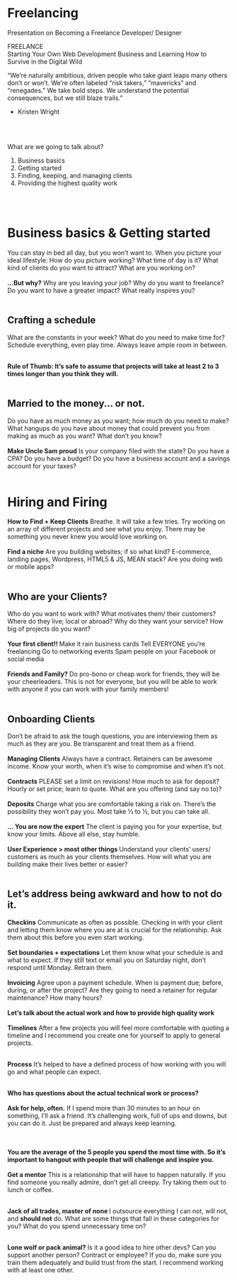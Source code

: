 # Freelancing
Presentation on Becoming a Freelance Developer/ Designer


FREELANCE
<br>Starting Your Own Web Development Business and Learning How to Survive in the Digital Wild
 
  “We’re naturally ambitious, driven people who take giant leaps many others don’t or won’t. We’re often labeled “risk takers,” “mavericks” and “renegades.” We take bold steps. We understand the potential
    consequences, but we still blaze trails.”
 - Kristen Wright

<br>
<br>

What are we going to talk about?

1. Business basics 
2. Getting started 
3. Finding, keeping, and managing clients 
4. Providing the highest quality work

<br>
<br>

 <h1>Business basics & Getting started</h1>
You can stay in bed all day, but you won’t want to.
When you picture your ideal lifestyle:
How do you picture working?
What time of day is it?
What kind of clients do you want to attract? What are you working on?
<br>
<br>
<b>  ...But why?</b>
Why are you leaving your job?
Why do you want to freelance?
Do you want to have a greater impact? What really inspires you?
<br>
<br> 
  <h2>Crafting a schedule</h2>
What are the constants in your week? 
What do you need to make time for? 
Schedule everything, even play time. 
Always leave ample room in between.
<br>
<br>

<b> Rule of Thumb: It’s safe to assume that projects will take at least 2 to 3 times longer than you think they will. </b> 
<br>
<br>
<h2>Married to the money... or not.</h2>
Do you have as much money as you want; how much do you need to make?
What hangups do you have about money that could prevent you from making as much as you want? What don’t you know?
<br>
<br>
<b>Make Uncle Sam proud</b>
Is your company filed with the state? 
Do you have a CPA?
Do you have a budget?
Do you have a business account and a savings account for your taxes?
<br>
<br>

 <h1>Hiring and Firing</h1>
 <b>How to Find + Keep Clients</b>
Breathe. It will take a few tries.
Try working on an array of different projects and see what you enjoy. 
There may be something you never knew you would love working on.
<br>
<br>
<b>Find a niche</b>
Are you building websites; if so what kind? E-commerce, landing pages, Wordpress, HTML5 & JS, MEAN stack?
Are you doing web or mobile apps?

<br>
<br>
<h2>Who are your Clients? </h2>
Who do you want to work with?
What motivates them/ their customers? Where do they live; local or abroad? Why do they want your service?
How big of projects do you want?

<br>
<br>
<b>Your first client!! </b>
Make it rain business cards
Tell EVERYONE you’re freelancing Go to networking events
Spam people on your Facebook or social media
<br>
<br>
<b>Friends and Family?</b>
Do pro-bono or cheap work for friends, they will be your cheerleaders.
This is not for everyone, but you will be able to work with anyone if you can work with your family members!
<br>
<br>

<h2>Onboarding Clients</h2>
Don’t be afraid to ask the tough questions, you are interviewing them as much as they are you.
Be transparent and treat them as a friend.

<br>
<br>
 <b>Managing Clients</b>
Always have a contract.
Retainers can be awesome income.
Know your worth, when it’s wise to compromise and when it’s not.
<br>
<br>
<b>Contracts</b>
PLEASE set a limit on revisions!
How much to ask for deposit?
Hourly or set price; learn to quote. 
What are you offering (and say no to)?

<br>
<br>
<b>Deposits</b>
Charge what you are comfortable taking a risk on. There’s the possibility they won’t pay you.
Most take 1⁄3 to 1⁄2, but you can take all.
<br>
<br>
<b>... You are now the expert</b>
The client is paying you for your expertise, but know your limits.
Above all else, stay humble.
<br>
<br>
<b> User Experience > most other things </b>
Understand your clients’ users/ customers as much as your clients themselves.
How will what you are building make their lives better or easier?
<br>
<br>
<h2> Let’s address being awkward and how to not do it. </h2>

<b>Checkins</b>
Communicate as often as possible.
Checking in with your client and letting them know where you are at is crucial for the relationship. Ask them about this before you even start working.
<br>
<br>
<b>Set boundaries + expectations</b>
Let them know what your schedule is and what to expect.
If they still text or email you on Saturday night, don’t respond until Monday. 
Retrain them.
<br>
<br>
<b>Invoicing</b>
Agree upon a payment schedule.
When is payment due; before, during, or after the project?
Are they going to need a retainer for regular maintenance? How many hours?
<br>
<br>
<b>Let’s talk about the actual work and how to provide high quality work </b>
<br>
<br>
<b>Timelines</b>
After a few projects you will feel more comfortable with quoting a timeline and I recommend you create one for yourself to apply to general projects.
<br>
<br>

<b>Process</b>
It’s helped to have a defined process of how working with you will go and what people can expect.
<br>
<br>

<b> Who has questions about the actual technical work or process?</b>
<br>
<br>
<b>Ask for help, often.</b>
If I spend more than 30 minutes to an hour on something, I’ll ask a friend.
It’s challenging work, full of ups and downs, but you can do it. Just be prepared and always keep learning.
 
 <br>
<br>
<b>You are the average of the 5 people you spend the most time with.
So it’s important to hangout with people that will challenge and inspire you. </b>
<br>
<br>
<b>Get a mentor</b>
This is a relationship that will have to happen naturally. If you find someone you really admire, don’t get all creepy.
Try taking them out to lunch or coffee.
<br>
<br>

<b>Jack of all trades, master of none </b>
I outsource everything I can not, will not, and <b>should not</b> do.
What are some things that fall in these categories for you? What do you spend unnecessary time on?
<br>
<br>

<b>Lone wolf or pack animal?</b>
Is it a good idea to hire other devs? 
Can you support another person? 
Contract or employee?
If you do, make sure you train them adequately and build trust from the start. 
I recommend working with at least one other. 












 


 
 
 
  
